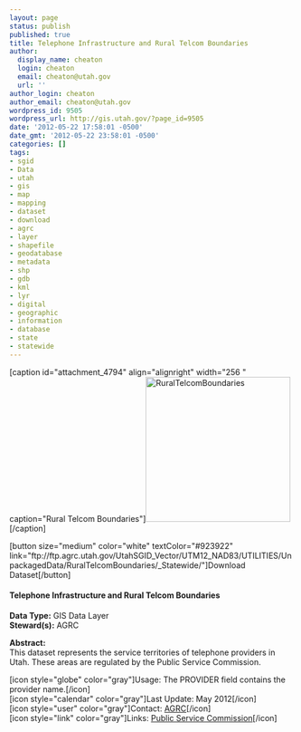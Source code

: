 ```yaml
---
layout: page
status: publish
published: true
title: Telephone Infrastructure and Rural Telcom Boundaries
author:
  display_name: cheaton
  login: cheaton
  email: cheaton@utah.gov
  url: ''
author_login: cheaton
author_email: cheaton@utah.gov
wordpress_id: 9505
wordpress_url: http://gis.utah.gov/?page_id=9505
date: '2012-05-22 17:58:01 -0500'
date_gmt: '2012-05-22 23:58:01 -0500'
categories: []
tags:
- sgid
- Data
- utah
- gis
- map
- mapping
- dataset
- download
- agrc
- layer
- shapefile
- geodatabase
- metadata
- shp
- gdb
- kml
- lyr
- digital
- geographic
- information
- database
- state
- statewide
---
```

<p>[caption id="attachment_4794" align="alignright" width="256 " caption="Rural Telcom Boundaries"]<img class="size-full wp-image-4794" title="map" src="http://gis.utah.gov/wp-content/uploads/RuralTelcom.png" alt="RuralTelcomBoundaries" width="256" height="256" />[/caption]</p>
<p>[button size="medium" color="white" textColor="#923922" link="ftp://ftp.agrc.utah.gov/UtahSGID_Vector/UTM12_NAD83/UTILITIES/UnpackagedData/RuralTelcomBoundaries/_Statewide/"]Download Dataset[/button]</p>
<h4><strong>Telephone Infrastructure and Rural Telcom Boundaries</h4>
<p></strong></p>
<p><strong>Data Type:</strong> GIS Data Layer<br />
<strong>Steward(s):</strong> AGRC</p>
<p><strong>Abstract:</strong><br />
This dataset represents the service territories of telephone providers in Utah. These areas are regulated by the Public Service Commission.</p>
<p>[icon style="globe" color="gray"]Usage: The PROVIDER field contains the provider name.[/icon]<br />
[icon style="calendar" color="gray"]Last Update: May 2012[/icon]<br />
[icon style="user" color="gray"]Contact: <a href="mailto:agrc@utah.gov">AGRC</a>[/icon]<br />
[icon style="link" color="gray"]Links: <a href="http://www.psc.utah.gov/index.html" title="Public Service Commission">Public Service Commission</a>[/icon] </p>
